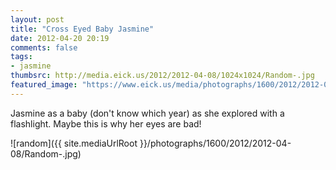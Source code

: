 ```yaml
---
layout: post
title: "Cross Eyed Baby Jasmine"
date: 2012-04-20 20:19
comments: false
tags: 
- jasmine
thumbsrc: http://media.eick.us/2012/2012-04-08/1024x1024/Random-.jpg
featured_image: "https://www.eick.us/media/photographs/1600/2012/2012-04-08/Random-.jpg"
---
```

Jasmine as a baby (don't know which year) as she explored with a flashlight.  Maybe this is why her eyes are bad!

![random]({{ site.mediaUrlRoot }}/photographs/1600/2012/2012-04-08/Random-.jpg)

